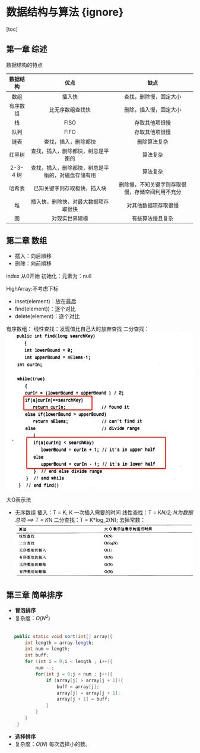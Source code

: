# 数据结构与算法 {ignore}
[toc]

## 第一章 综述

数据结构的特点

数据结构|优点|缺点
:-:|:-:|:-:
数组|插入快|查找，删除慢，固定大小
有序数组|比无序数组查找快|删除，插入慢，固定大小
栈|FISO|存取其他项很慢
队列|FIFO|存取其他项很慢
链表|查找，插入，删除都快|删除算法复杂
红黑树|查找，插入，删除都快，树总是平衡的|算法复杂
2-3-4 树|查找，插入，删除都快，树总是平衡的，对磁盘存储有用|算法复杂
哈希表|已知关键字则存取极快，插入块|删除慢，不知关键字则存取很慢，存储空间利用不充分
堆|插入快，删除快，对最大数据项存取很快|对其他数据项存取很慢
图|对现实世界建模|有些算法慢且复杂

## 第二章 数组
- 插入：向后順移
- 删除：向前順移

index 从0开始
初始化：元素为：null

HighArray:不考虑下标
- inset(element)：放在最后
- find(element))：逐个对比
- delete(element)：逐个对比

有序数组：
线性查找：发现值比自己大时放弃查找
二分查找：
![](images/2019-10-23-21-20-33.png)

大O表示法
- 无序数组
插入：T = K; K 一次插入需要的时间
线性查找：T = K*N/2; N为数据总项 ==> T = K*N
二分查找：T = K*log_2(N);
去掉常数：
![](images/2019-10-23-21-35-45.png)


## 第三章 简单排序
- **冒泡排序**
- 复杂度：$O(N^2)$

```java

   public static void sort(int[] array){
       int length = array.length;
       int num = length;
       int buff;
       for (int i = 0;i < length ; i++){   
           num --; 
           for(int j = 0;j < num ; j++){
               if (array[j] > array[j + 1]){
                   buff = array[j];
                   array[j] = array[j + 1];
                   array[j + 1] = buff; 
               }
           }
       }
    }

```


- **选择排序**
- 复杂度：$O(N)$
    每次选择小的数。